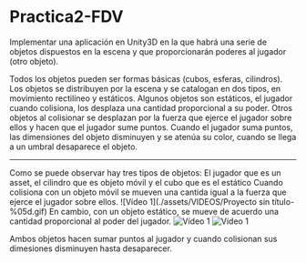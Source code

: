 # Practica2-FDV

Implementar una aplicación en Unity3D en la que habrá una serie de objetos dispuestos en la escena y que proporcionarán poderes al jugador (otro objeto).

Todos los objetos pueden ser formas básicas (cubos, esferas, cilindros).
Los objetos se distribuyen por la escena y se catalogan en dos tipos, en movimiento rectilíneo y estáticos.
Algunos objetos son estáticos, el jugador cuando colisiona, los desplaza una cantidad proporcional a su poder.
Otros objetos al colisionar se desplazan por la fuerza que ejerce el jugador sobre ellos y hacen que el jugador sume puntos.
Cuando el jugador suma puntos, las dimensiones del objeto disminuyen y se atenúa su color, cuando se llega a un umbral desaparece el objeto.

----------------------------------------------------

Como se puede observar hay tres tipos de objetos:
El jugador que es un asset, el cilindro que es objeto móvil y el cubo que es el estático 
Cuando colisiona con un objeto móvil se mueven una cantida igual a la fuerza que ejerce el jugador sobre ellos.
![Vídeo 1](./assets/VIDEOS/Proyecto sin título-%05d.gif)
En cambio, con un objeto estático, se mueve de acuerdo una cantidad proporcional al poder del jugador.
![Vídeo 1](./assets/VIDEOS/practica2_1-%05d.gif)
![Vídeo 1](./assets/VIDEOS/practica2_3-%05d.gif)

Ambos objetos hacen sumar puntos al jugador y cuando colisionan sus dimesiones disminuyen hasta desaparecer.
